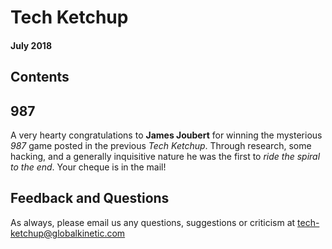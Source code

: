 # Tech Ketchup

#### July 2018

## Contents

## 987

A very hearty congratulations to **James Joubert** for winning the mysterious _987_ game posted in
the previous _Tech Ketchup_. Through research, some hacking, and a generally inquisitive nature he
was the first to _ride the spiral to the end_. Your cheque is in the mail!

## Feedback and Questions

As always, please email us any questions, suggestions or criticism at tech-ketchup@globalkinetic.com